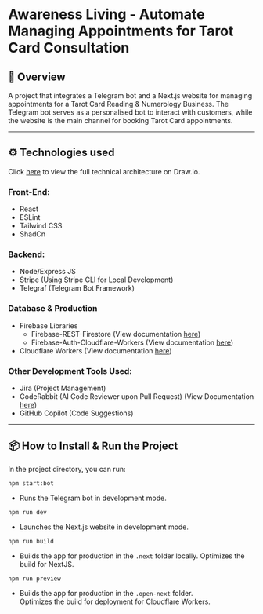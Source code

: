 # Awareness Living - Automate Managing Appointments for Tarot Card Consultation

## 🚀 Overview
A project that integrates a Telegram bot and a Next.js website for managing appointments for a Tarot Card Reading & Numerology Business. The Telegram bot serves as a personalised bot to interact with customers, while the website is the main channel for booking Tarot Card appointments.

---

## ⚙️ Technologies used
Click [here](https://app.diagrams.net/?src=about#G1Bc7YP-3i8AsA31N5bOQry-a5MI5n74n3#%7B%22pageId%22%3A%22ZgpZzdNCQvJGO9xpxhlk%22%7D) to view the full technical architecture on Draw.io.

### Front-End:
- React
- ESLint
- Tailwind CSS
- ShadCn

### Backend:
- Node/Express JS
- Stripe (Using Stripe CLI for Local Development)
- Telegraf (Telegram Bot Framework)

### Database & Production 
- Firebase Libraries
    - Firebase-REST-Firestore (View documentation [here](https://github.com/nabettu/firebase-rest-firestore))
    - Firebase-Auth-Cloudflare-Workers (View documentation [here](https://www.npmjs.com/package/firebase-auth-cloudflare-workers?activeTab=readme#run-example-code))
- Cloudflare Workers (View documentation [here](https://developers.cloudflare.com/workers/framework-guides/web-apps/nextjs/))

### Other Development Tools Used:
- Jira (Project Management)
- CodeRabbit (AI Code Reviewer upon Pull Request) (View Documentation [here](https://www.coderabbit.ai/))
- GitHub Copilot (Code Suggestions)
  
---

## 📦 How to Install & Run the Project

In the project directory, you can run:

`npm start:bot`
- Runs the Telegram bot in development mode.

`npm run dev`
- Launches the Next.js website in development mode.

`npm run build`
- Builds the app for production in the `.next` folder locally.
Optimizes the build for NextJS.

`npm run preview`
- Builds the app for production in the `.open-next` folder.  
Optimizes the build for deployment for Cloudflare Workers.
